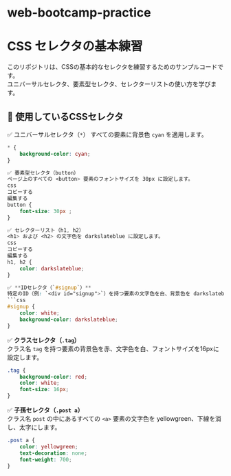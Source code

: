 # web-bootcamp-practice

# CSS セレクタの基本練習
このリポジトリは、CSSの基本的なセレクタを練習するためのサンプルコードです。  
ユニバーサルセレクタ、要素型セレクタ、セレクターリストの使い方を学びます。

## 🔧 使用しているCSSセレクタ
✅ ユニバーサルセレクタ（`*`）
すべての要素に背景色 `cyan` を適用します。
```css
* {
    background-color: cyan;
}

✅ 要素型セレクタ（button）
ページ上のすべての <button> 要素のフォントサイズを 30px に設定します。
css
コピーする
編集する
button {
    font-size: 30px ;
}

✅ セレクターリスト（h1, h2）
<h1> および <h2> の文字色を darkslateblue に設定します。
css
コピーする
編集する
h1, h2 {
    color: darkslateblue;
}

✅ **IDセレクタ（`#signup`）**  
特定のID（例: `<div id="signup">`）を持つ要素の文字色を白、背景色を darkslateblue に設定します。
```css
#signup {
    color: white;
    background-color: darkslateblue;
}
```

✅ **クラスセレクタ（`.tag`）**  
クラス名 `tag` を持つ要素の背景色を赤、文字色を白、フォントサイズを16pxに設定します。
```css
.tag {
    background-color: red;
    color: white;
    font-size: 16px;
}
```

✅ **子孫セレクタ（`.post a`）**  
クラス名 `post` の中にあるすべての `<a>` 要素の文字色を yellowgreen、下線を消し、太字にします。
```css
.post a {
    color: yellowgreen;
    text-decoration: none;
    font-weight: 700;
}














